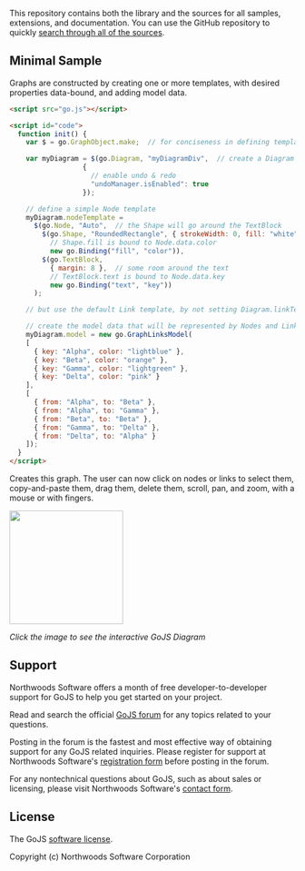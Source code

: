 
This repository contains both the library and the sources for all samples, extensions, and documentation.
You can use the GitHub repository to quickly [search through all of the sources](https://github.com/NorthwoodsSoftware/GoJS-Samples/search?q=setDataProperty&type=Code).

<h2>Minimal Sample</h2>

Graphs are constructed by creating one or more templates, with desired properties data-bound, and adding model data.

```html
<script src="go.js"></script>

<script id="code">
  function init() {
    var $ = go.GraphObject.make;  // for conciseness in defining templates

    var myDiagram = $(go.Diagram, "myDiagramDiv",  // create a Diagram for the DIV HTML element
                  {
                    // enable undo & redo
                    "undoManager.isEnabled": true
                  });

    // define a simple Node template
    myDiagram.nodeTemplate =
      $(go.Node, "Auto",  // the Shape will go around the TextBlock
        $(go.Shape, "RoundedRectangle", { strokeWidth: 0, fill: "white" },
          // Shape.fill is bound to Node.data.color
          new go.Binding("fill", "color")),
        $(go.TextBlock,
          { margin: 8 },  // some room around the text
          // TextBlock.text is bound to Node.data.key
          new go.Binding("text", "key"))
      );

    // but use the default Link template, by not setting Diagram.linkTemplate

    // create the model data that will be represented by Nodes and Links
    myDiagram.model = new go.GraphLinksModel(
    [
      { key: "Alpha", color: "lightblue" },
      { key: "Beta", color: "orange" },
      { key: "Gamma", color: "lightgreen" },
      { key: "Delta", color: "pink" }
    ],
    [
      { from: "Alpha", to: "Beta" },
      { from: "Alpha", to: "Gamma" },
      { from: "Beta", to: "Beta" },
      { from: "Gamma", to: "Delta" },
      { from: "Delta", to: "Alpha" }
    ]);
  }
</script>
```

Creates this graph. The user can now click on nodes or links to select them, copy-and-paste them, drag them, delete them, scroll, pan, and zoom, with a mouse or with fingers.

[<img width="200" height="200" src="https://gojs.net/latest/assets/images/screenshots/minimal.png">](https://gojs.net/latest/samples/minimal.html)

*Click the image to see the interactive GoJS Diagram*


<h2>Support</h2>

Northwoods Software offers a month of free developer-to-developer support for GoJS to help you get started on your project.

Read and search the official <a href="https://forum.nwoods.com/c/gojs">GoJS forum</a> for any topics related to your questions.

Posting in the forum is the fastest and most effective way of obtaining support for any GoJS related inquiries.
Please register for support at Northwoods Software's <a href="https://www.nwoods.com/products/register.html">registration form</a> before posting in the forum.

For any nontechnical questions about GoJS, such as about sales or licensing,
please visit Northwoods Software's <a href="https://www.nwoods.com/contact.html">contact form</a>.


<h2>License</h2>

The GoJS <a href="https://gojs.net/latest/license.html">software license</a>.


Copyright (c) Northwoods Software Corporation

